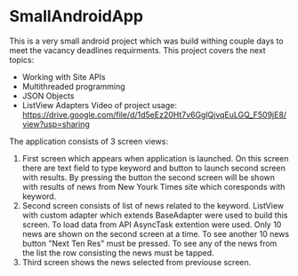 # SmallAndroidApp
This is a very small android project which was build withing couple days to meet the vacancy deadlines requirments. 
This project covers the next topics:
- Working with Site APIs
- Multithreaded programming
- JSON Objects
- ListView Adapters
Video of project usage: https://drive.google.com/file/d/1d5eEz20Ht7v6GglQjvqEuLGQ_F509jE8/view?usp=sharing

The application consists of 3 screen views:
1. First screen which appears when application is launched. 
On this screen there are text field to type keyword and button to launch second screen with results.
By pressing the button the second screen will be shown with results of news from New Yourk Times site which coresponds with keyword.
2. Second screen consists of list of news related to the keyword. ListView with custom adapter which extends BaseAdapter 
were used to build this screen. To load data from API AsyncTask extention were used.
Only 10 news are shown on the second screen at a time. 
To see another 10 news button "Next Ten Res" must be pressed. 
To see any of the news from the list the row consisting the news must be tapped.
3. Third screen shows the news selected from previouse screen. 

